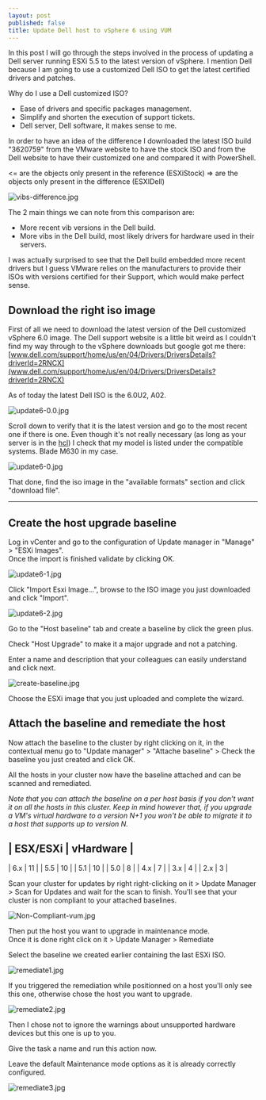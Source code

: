 ```yaml
---
layout: post
published: false
title: Update Dell host to vSphere 6 using VUM
---
```

In this post I will go through the steps involved in the process of updating a Dell server running ESXi 5.5 to the latest version of vSphere. I mention Dell because I am going to use a customized Dell ISO to get the latest certified drivers and patches.

Why do I use a Dell customized ISO?

- Ease of drivers and specific packages management.
- Simplify and shorten the execution of support tickets.
- Dell server, Dell software, it makes sense to me.

In order to have an idea of the difference I downloaded the latest ISO build "3620759" from the VMware website to have the stock ISO and from the Dell website to have their customized one and compared it with PowerShell.

<= are the objects only present in the reference (ESXiStock)
=> are the objects only present in the difference (ESXIDell)

![vibs-difference.jpg]({{site.baseurl}}/img/vibs-difference.jpg)

The 2 main things we can note from this comparison are:
- More recent vib versions in the Dell build.
- More vibs in the Dell build, most likely drivers for hardware used in their servers.

I was actually surprised to see that the Dell build embedded more recent drivers but I guess VMware relies on the manufacturers to provide their ISOs with versions certified for their Support, which would make perfect sense.

## Download the right iso image

First of all we need to download the latest version of the Dell customized vSphere 6.0 image. The Dell support website is a little bit weird as I couldn't find my way through to the vSphere downloads but google got me there: [www.dell.com/support/home/us/en/04/Drivers/DriversDetails?driverId=2RNCX](www.dell.com/support/home/us/en/04/Drivers/DriversDetails?driverId=2RNCX)

As of today the latest Dell ISO is the 6.0U2, A02.

![update6-0.0.jpg]({{site.baseurl}}/img/update6-0.0.jpg)

Scroll down to verify that it is the latest version and go to the most recent one if there is one. Even though it's not really necessary (as long as your server is in the [hcl](http://www.vmware.com/resources/compatibility/search.php)) I check that my model is listed under the compatible systems. Blade M630 in my case.

![update6-0.jpg]({{site.baseurl}}/img/update6-0.jpg)

That done, find the iso image in the "available formats" section and click "download file".

----------------

## Create the host upgrade baseline

Log in vCenter and go to the configuration of Update manager in "Manage" > "ESXi Images".  
Once the import is finished validate by clicking OK.

![update6-1.jpg]({{site.baseurl}}/img/update6-1.jpg)

Click "Import Esxi Image...", browse to the ISO image you just downloaded and click "Import".

![update6-2.jpg]({{site.baseurl}}/img/update6-2.jpg)

Go to the "Host baseline" tab and create a baseline by click the green plus.

Check "Host Upgrade" to make it a major upgrade and not a patching.

Enter a name and description that your colleagues can easily understand and click next.

![create-baseline.jpg]({{site.baseurl}}/img/create-baseline.jpg)

Choose the ESXi image that you just uploaded and complete the wizard.

## Attach the baseline and remediate the host

Now attach the baseline to the cluster by right clicking on it, in the contextual menu go to "Update manager" > "Attache baseline" > Check the baseline you just created and click OK.

All the hosts in your cluster now have the baseline attached and can be scanned and remediated.

_Note that you can attach the baseline on a per host basis if you don't want it on all the hosts in this cluster. Keep in mind however that, if you upgrade a VM's virtual hardware to a version N+1 you won't be able to migrate it to a host that supports up to version N._

| ESX/ESXi | vHardware |
------------------------
| 6.x      | 11        |
| 5.5      | 10        |
| 5.1      | 10        |
| 5.0      | 8         |
| 4.x      | 7         |
| 3.x      | 4         |
| 2.x      | 3         |

Scan your cluster for updates by right right-clicking on it > Update Manager > Scan for Updates and wait for the scan to finish. You'll see that your cluster is non compliant to your attached baselines.

![Non-Compliant-vum.jpg]({{site.baseurl}}/img/Non-Compliant-vum.jpg)

Then put the host you want to upgrade in maintenance mode.  
Once it is done right click on it > Update Manager > Remediate

Select the baseline we created earlier containing the last ESXi ISO.

![remediate1.jpg]({{site.baseurl}}/img/remediate1.jpg)

If you triggered the remediation while positionned on a host you'll only see this one, otherwise chose the host you want to upgrade.

![remediate2.jpg]({{site.baseurl}}/img/remediate2.jpg)

Then I chose not to ignore the warnings about unsupported hardware devices but this one is up to you.

Give the task a name and run this action now.

Leave the default Maintenance mode options as it is already correctly configured.

![remediate3.jpg]({{site.baseurl}}/img/remediate3.jpg)
